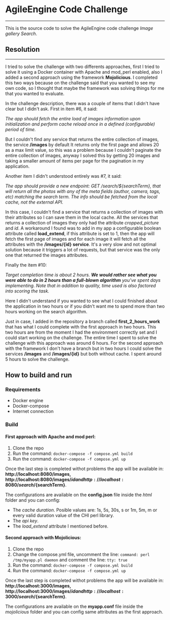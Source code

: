 # AgileEngine Code Challenge
----------
This is the source code to solve the AgileEngine code challenge *Image gallery Search*.

## Resolution
----------
I tried to solve the challenge with two differents approaches, first I tried to solve it using a Docker container with Apache and mod_perl enabled, also I added a second approach using the framework **Mojolicious**. I completed this two ways because on the challenge said that you wanted to see my own code, so I thought that maybe the framework was solving things for me that you wanted to evaluate.

In the challenge description, there was a couple of items that I didn't have clear but I didn't ask.
First in item #6, it said:

*The app should fetch the entire load of images information upon initialization and perform cache reload once in a defined (configurable) period of time.*

But I couldn't find any service that returns the entire collection of images, the service **/images** by default It returns only the first page and allows 20 as a max limit value, so this was a problem because I couldn't paginate the entire collection of images, anyway I solved this by getting 20 images and taking a smaller amount of items per page for the pagination in my application.

Another item I didn't understood entirely was #7, it said:

*The app should provide a new endpoint: GET /search/${searchTerm}, that will return all the photos with any of the meta fields (author, camera, tags, etc) matching the search term. The info should be fetched from the local cache, not the external API.*

In this case, I couldn't find a service that returns a collection of images with their attributes so I can save them in the local cache. All the services that returns a collection of images they only had the attribute *cropped_picture* and *id*.
A workaround I found was to add in my app a configurable boolean attribute called **load_extend**, if this attribute is set to 1, then the app will fetch the first page of images and for each image it will fetch all the attributes with the **/images/{id} service**. It's a very slow and not optimal solution because it triggers a lot of requests, but that service was the only one that returned the images attributes.

Finally the item #10:

*Target completion time is about 2 hours. **We would rather see what you were able to do in 2 hours than a full-blown algorithm** you’ve spent days implementing. Note that in addition to quality, time used is also factored into scoring the task.*

Here I didn't understand if you wanted to see what I could finished about the application in two hours or if you didn't want me to spend more than two hours working on the search algorithm.

Just in case, I added in the repository a branch called **first_2_hours_work** that has what I could complete with the first approach in two hours. This two hours are from the moment I had the environment correctly set and I could start working on the challenge. The entire time I spent to solve the challenge with this approach was around 6 hours.
For the second approach with the framework I don't have a branch but in two hours I could solve the services **/images** and **/images/{id}** but both without cache. I spent around 5 hours to solve the challenge.

## How to build and run
### Requirements
- Docker engine
- Docker-compose
- Internet connection

### Build
#### First approach with Apache and mod perl:
1. Clone the repo
2. Run the command: `docker-compose -f compose.yml build`
3. Run the command: `docker-compose -f compose.yml up`

Once the last step is completed withot problems the app will be available in: **http://localhost:8080/images, http://localhost:8080/images/${id} and http://localhost:8080/search/${searchTerm}**.

The configurations are available on the **config.json** file inside the *html* folder and you can config:
- The *cache duration*. Posible values are: 1s, 5s, 30s, <n>s or 1m, 5m, <n>m or every valid duration value of the CHI perl library.
- The *api key*.
- The *load_extend* attribute I mentioned before.

#### Second approach with Mojolicious:
1. Clone the repo
2. Change the compose.yml file, uncomment the line: `command: perl /tmp/myapp.pl daemon` and comment the line: `tty: true`
3. Run the command: `docker-compose -f compose.yml build`
4. Run the command: `docker-compose -f compose.yml up`

Once the last step is completed withot problems the app will be available in: **http://localhost:3000/images, http://localhost:3000/images/${id} and http://localhost:3000/search/${searchTerm}**.

The configurations are available on the **myapp.conf** file inside the *mojolicious* folder and you can config same attributes as the first approach.
